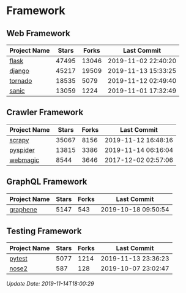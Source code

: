 # Framework

## Web Framework

| Project Name | Stars | Forks | Last Commit |
| ------------ | ----- | ----- | ----------- |
| [flask](https://github.com/pallets/flask) | 47495 | 13046 | 2019-11-02 22:40:20 |
| [django](https://github.com/django/django) | 45217 | 19509 | 2019-11-13 15:33:25 |
| [tornado](https://github.com/tornadoweb/tornado) | 18535 | 5079 | 2019-11-12 02:49:40 |
| [sanic](https://github.com/huge-success/sanic) | 13059 | 1224 | 2019-11-01 17:32:49 |

## Crawler Framework

| Project Name | Stars | Forks | Last Commit |
| ------------ | ----- | ----- | ----------- |
| [scrapy](https://github.com/scrapy/scrapy) | 35067 | 8156 | 2019-11-12 16:48:16 |
| [pyspider](https://github.com/binux/pyspider) | 13815 | 3386 | 2019-11-14 06:16:04 |
| [webmagic](https://github.com/code4craft/webmagic) | 8544 | 3646 | 2017-12-02 02:57:06 |

## GraphQL Framework

| Project Name | Stars | Forks | Last Commit |
| ------------ | ----- | ----- | ----------- |
| [graphene](https://github.com/graphql-python/graphene) | 5147 | 543 | 2019-10-18 09:50:54 |

## Testing Framework

| Project Name | Stars | Forks | Last Commit |
| ------------ | ----- | ----- | ----------- |
| [pytest](https://github.com/pytest-dev/pytest) | 5077 | 1214 | 2019-11-13 23:36:23 |
| [nose2](https://github.com/nose-devs/nose2) | 587 | 128 | 2019-10-07 23:02:47 |

*Update Date: 2019-11-14T18:00:29*